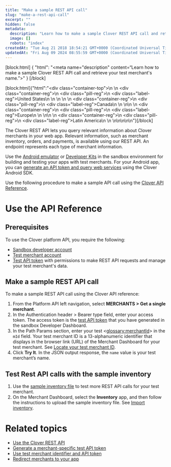 ```yaml
---
title: "Make a sample REST API call"
slug: "make-a-rest-api-call"
excerpt: ""
hidden: false
metadata: 
  description: "Learn how to make a sample Clover REST API call and retrieve your test merchant's name."
  image: []
  robots: "index"
createdAt: "Tue Aug 21 2018 18:54:21 GMT+0000 (Coordinated Universal Time)"
updatedAt: "Fri Aug 09 2024 08:55:59 GMT+0000 (Coordinated Universal Time)"
---
```

[block:html]
{
  "html": "<meta name=\"description\" content=“Learn how to make a sample Clover REST API call and retrieve your test merchant's name.”>"
}
[/block]


[block:html]{"html":"<div class=\"container-top\">\n  <!--United States-->\n  <div class=\"container-reg\">\n    <div class=\"pill-reg\">\n      <div class=\"label-reg\">United States</div>\n    </div>\n  </div>\n  \n  <!--Canada-->\n  <div class=\"container-reg\">\n    <div class=\"pill-reg\">\n      <div class=\"label-reg\">Canada</div>\n    </div>\n  </div>\n\n  <!--Europe-->\n  <div class=\"container-reg\">\n    <div class=\"pill-reg\">\n      <div class=\"label-reg\">Europe</div>\n    </div>\n  </div>\n\n  <!--Latin America-->\n  <div class=\"container-reg\">\n    <div class=\"pill-reg\">\n      <div class=\"label-reg\">Latin America</div>\n    </div>\n  </div>\n</div>\n\n\n<!--Css-->\n<style>\n.container-top {\n  top: -15px;\n  position: relative;\n  margin-bottom: -5px;\n}\n\n.container-reg {\n  align-items: center;\n  min-width: auto; \n  width: fit-content;\n  text-align: left;\n  overflow: auto;\n  display: inline-block; \n}\n\n/*Pill format REG*/\n.pill-reg {\n  background: #44BB44;\n  border: .5px solid #44BB44;\n  margin-left: 5px;\n  overflow: auto;\n  display: flex; \n  justify-content: center; \n  align-items: center; \n  border-radius: 10px;\n  height: 1.8rem;\n  margin-top: 10px;\n  margin-bottom: 1.5px; \n  padding: 0 10px; \n}\n\n/*Text FORMAT inside REG pills */\n.pill-reg .label-reg, \n.pill-reg__addon .label-reg \n{\n  font-style: normal;\n  font-weight: normal;\n  font-size: 12px;\n  color: #fff;\n  vertical-align: middle;\n  margin: 0;\n  padding: 0 5px;\n}\n</style>"}[/block]

The Clover REST API lets you query relevant information about Clover merchants in your web app. Relevant information, such as merchant inventory, orders, and payments, is available using our REST API. An endpoint represents each type of merchant information.

Use the [Android emulator](doc:setting-up-an-android-emulator) or [Developer Kits](https://cloverdevkit.com/) in the sandbox environment for building and testing your apps with test merchants. For your Android app, you can [generate an API token and query web services](doc:query-web-services) using the Clover Android SDK.

Use the following procedure to make a sample API call using the [Clover API Reference](https://docs.clover.com/reference/api-reference-overview).

# Use the API Reference

## Prerequisites

To use the Clover platform API, you require the following:

- [Sandbox developer account](https://docs.clover.com/docs/create-a-sandbox-account)
- [Test merchant account](https://docs.clover.com/docs/use-test-merchants-dashboard)
- [Test API token](https://docs.clover.com/docs/generate-a-test-api-token) with permissions to make REST API requests and manage your test merchant's data.

## Make a sample REST API call

To make a sample REST API call using the Clover API reference:

1. From the Platform API left navigation, select **MERCHANTS > Get a single merchant**.
2. In the Authentication header > Bearer type field, enter your access token. The access token is the [test API token](https://docs.clover.com/docs/generate-a-test-api-token#generate-a-merchant-specific-test-api-token-in-sandbox) that you have generated in the sandbox Developer Dashboard.
3. In the Path Params section, enter your test <<glossary:merchantId>> in the `mId` field. Your test merchant ID is a 13-alphanumeric identifier that displays in the browser link (URL) of the Merchant Dashboard for your test merchant. See [Locate your test merchant ID](https://docs.clover.com/docs/merchant-id-and-api-token-for-development#locate-the-test-merchant-identifier-merchantid).
4. Click **Try It**. In the JSON output response, the `name` value is your test merchant’s name.

## Test Rest API calls with the sample inventory

1. Use the <a href= "https://clover.box.com/s/y08he8u7llov7shufskgyb5stlgcs6s8" target= "_blank">sample inventory file</a> to test more REST API calls for your test merchant. 
2. On the Merchant Dashboard, select the **Inventory** app, and then follow the instructions to upload the sample inventory file. See [Import inventory](https://docs.clover.com/docs/importing-inventory).

# Related topics

- [Use the Clover REST API](https://docs.clover.com/docs/making-rest-api-calls)
- [Generate a merchant-specific test API token](https://docs.clover.com/docs/generate-a-test-api-token)
- [Use test merchant identifier and API token](https://docs.clover.com/docs/merchant-id-and-api-token-for-development)
- [Redirect merchants to your app](https://docs.clover.com/docs/merchant-interaction)
